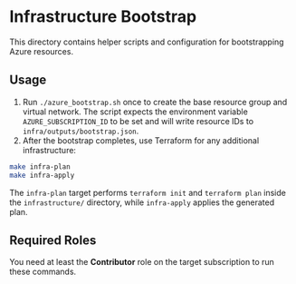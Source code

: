 # Infrastructure Bootstrap

This directory contains helper scripts and configuration for bootstrapping Azure resources.

## Usage

1. Run `./azure_bootstrap.sh` once to create the base resource group and virtual network. The script expects the environment variable `AZURE_SUBSCRIPTION_ID` to be set and will write resource IDs to `infra/outputs/bootstrap.json`.
2. After the bootstrap completes, use Terraform for any additional infrastructure:

```bash
make infra-plan
make infra-apply
```

The `infra-plan` target performs `terraform init` and `terraform plan` inside the `infrastructure/` directory, while `infra-apply` applies the generated plan.

## Required Roles

You need at least the **Contributor** role on the target subscription to run these commands.

